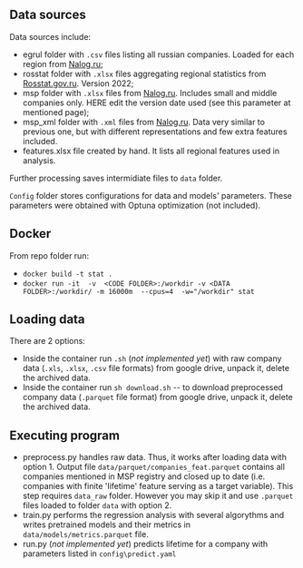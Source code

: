 ## Data sources

Data sources include:
* egrul folder with `.csv` files listing all russian companies. Loaded for each region from [Nalog.ru](https://egrul.nalog.ru/index.html);
* rosstat folder with `.xlsx` files aggregating regional statistics from [Rosstat.gov.ru](https://rosstat.gov.ru/folder/210/document/13204). Version 2022;
* msp folder with `.xlsx` files from [Nalog.ru](https://rmsp.nalog.ru/search.html?mode=extended). Includes small and middle companies only. HERE edit the version date used (see this parameter at mentioned page);
* msp_xml folder with `.xml` files from [Nalog.ru](https://www.nalog.gov.ru/opendata/7707329152-rsmp/). Data very similar to previous one, but with different representations and few extra features included.
* features.xlsx file created by hand. It lists all regional features used in analysis.

Further processing saves intermidiate files to `data` folder.

`Config` folder stores configurations for data and models' parameters. These parameters were obtained with Optuna optimization (not included).

## Docker

From repo folder run:

* `docker build -t stat .`
* `docker run -it  -v  <CODE FOLDER>:/workdir -v <DATA FOLDER>:/workdir/ -m 16000m  --cpus=4  -w="/workdir" stat`

## Loading data

There are 2 options:

* Inside the container run `.sh` (*not implemented yet*) with raw company data (`.xls`, `.xlsx`, `.csv` file formats) from google drive, unpack it, delete the archived data.
* Inside the container run `sh download.sh` -- to download preprocessed company data (`.parquet` file format) from google drive, unpack it, delete the archived data.

## Executing program

* preprocess.py handles raw data. Thus, it works after loading data with option 1. Output file `data/parquet/companies_feat.parquet` contains all companies mentioned in MSP registry and closed up to date (i.e. companies with finite 'lifetime' feature serving as a target variable).
This step requires `data_raw` folder. However you may skip it and use `.parquet` files loaded to folder `data` with option 2.
* train.py performs the regression analysis with several algorythms and writes pretrained models and their metrics in `data/models/metrics.parquet` file.
* run.py (*not implemented yet*) predicts lifetime for a company with parameters listed in `config\predict.yaml`